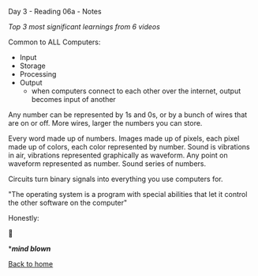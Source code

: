 Day 3 - Reading 06a - Notes

*Top 3 most significant learnings from 6 videos*

Common to ALL Computers:
- Input
- Storage
- Processing
- Output
    - when computers connect to each other over the internet, output becomes input of another

Any number can be represented by 1s and 0s, or by a bunch of wires that are on or off. More wires, larger the numbers you can store. 

Every word made up of numbers. Images made up of pixels, each pixel made up of colors, each color represented by number. Sound is vibrations in air, vibrations represented graphically as waveform. Any point on waveform represented as number. Sound series of numbers.

Circuits turn binary signals into everything you use computers for.

"The operating system is a program with special abilities that let it control the other software on the computer"

Honestly:

&#x1f92f;

 ****mind blown***





[Back to home](README.md)
